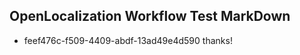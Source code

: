 ## OpenLocalization Workflow Test MarkDown
* feef476c-f509-4409-abdf-13ad49e4d590 thanks!

<!--HONumber=Jul16_HO5-->


